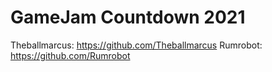 # GameJam Countdown 2021

Theballmarcus: https://github.com/Theballmarcus
Rumrobot: https://github.com/Rumrobot
